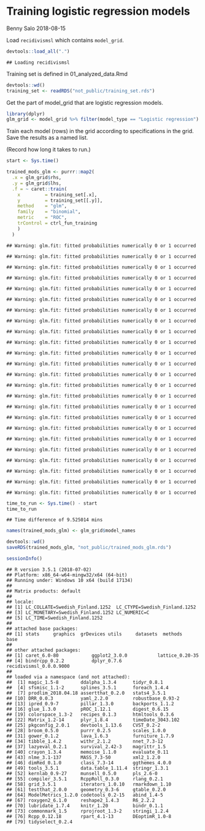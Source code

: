 Training logistic regression models
================
Benny Salo
2018-08-15

Load `recidivismsl` which contains `model_grid`.

``` r
devtools::load_all(".")
```

    ## Loading recidivismsl

Training set is defined in 01\_analyzed\_data.Rmd

``` r
devtools::wd()
training_set <- readRDS("not_public/training_set.rds")
```

Get the part of model\_grid that are logistic regression models.

``` r
library(dplyr)
glm_grid <- model_grid %>% filter(model_type == "Logistic regression")
```

Train each model (rows) in the grid according to specifications in the grid. Save the results as a named list.

(Record how long it takes to run.)

``` r
start <- Sys.time()

trained_mods_glm <- purrr::map2(
  .x = glm_grid$rhs,
  .y = glm_grid$lhs,
  .f = ~ caret::train(
    x         = training_set[.x],
    y         = training_set[[.y]],
    method    = "glm",
    family    = "binomial",
    metric    = "ROC",
    trControl = ctrl_fun_training
    )
  )
```

    ## Warning: glm.fit: fitted probabilities numerically 0 or 1 occurred

    ## Warning: glm.fit: fitted probabilities numerically 0 or 1 occurred

    ## Warning: glm.fit: fitted probabilities numerically 0 or 1 occurred

    ## Warning: glm.fit: fitted probabilities numerically 0 or 1 occurred

    ## Warning: glm.fit: fitted probabilities numerically 0 or 1 occurred

    ## Warning: glm.fit: fitted probabilities numerically 0 or 1 occurred

    ## Warning: glm.fit: fitted probabilities numerically 0 or 1 occurred

    ## Warning: glm.fit: fitted probabilities numerically 0 or 1 occurred

    ## Warning: glm.fit: fitted probabilities numerically 0 or 1 occurred

    ## Warning: glm.fit: fitted probabilities numerically 0 or 1 occurred

    ## Warning: glm.fit: fitted probabilities numerically 0 or 1 occurred

    ## Warning: glm.fit: fitted probabilities numerically 0 or 1 occurred

    ## Warning: glm.fit: fitted probabilities numerically 0 or 1 occurred

    ## Warning: glm.fit: fitted probabilities numerically 0 or 1 occurred

    ## Warning: glm.fit: fitted probabilities numerically 0 or 1 occurred

    ## Warning: glm.fit: fitted probabilities numerically 0 or 1 occurred

    ## Warning: glm.fit: fitted probabilities numerically 0 or 1 occurred

    ## Warning: glm.fit: fitted probabilities numerically 0 or 1 occurred

    ## Warning: glm.fit: fitted probabilities numerically 0 or 1 occurred

    ## Warning: glm.fit: fitted probabilities numerically 0 or 1 occurred

    ## Warning: glm.fit: fitted probabilities numerically 0 or 1 occurred

    ## Warning: glm.fit: fitted probabilities numerically 0 or 1 occurred

    ## Warning: glm.fit: fitted probabilities numerically 0 or 1 occurred

    ## Warning: glm.fit: fitted probabilities numerically 0 or 1 occurred

``` r
time_to_run <- Sys.time() - start
time_to_run
```

    ## Time difference of 9.525014 mins

``` r
names(trained_mods_glm) <- glm_grid$model_names
```

``` r
devtools::wd()
saveRDS(trained_mods_glm, "not_public/trained_mods_glm.rds")
```

``` r
sessionInfo()
```

    ## R version 3.5.1 (2018-07-02)
    ## Platform: x86_64-w64-mingw32/x64 (64-bit)
    ## Running under: Windows 10 x64 (build 17134)
    ## 
    ## Matrix products: default
    ## 
    ## locale:
    ## [1] LC_COLLATE=Swedish_Finland.1252  LC_CTYPE=Swedish_Finland.1252   
    ## [3] LC_MONETARY=Swedish_Finland.1252 LC_NUMERIC=C                    
    ## [5] LC_TIME=Swedish_Finland.1252    
    ## 
    ## attached base packages:
    ## [1] stats     graphics  grDevices utils     datasets  methods   base     
    ## 
    ## other attached packages:
    ## [1] caret_6.0-80            ggplot2_3.0.0           lattice_0.20-35        
    ## [4] bindrcpp_0.2.2          dplyr_0.7.6             recidivismsl_0.0.0.9000
    ## 
    ## loaded via a namespace (and not attached):
    ##  [1] magic_1.5-8        ddalpha_1.3.4      tidyr_0.8.1       
    ##  [4] sfsmisc_1.1-2      splines_3.5.1      foreach_1.4.4     
    ##  [7] prodlim_2018.04.18 assertthat_0.2.0   stats4_3.5.1      
    ## [10] DRR_0.0.3          yaml_2.2.0         robustbase_0.93-2 
    ## [13] ipred_0.9-7        pillar_1.3.0       backports_1.1.2   
    ## [16] glue_1.3.0         pROC_1.12.1        digest_0.6.15     
    ## [19] colorspace_1.3-2   recipes_0.1.3      htmltools_0.3.6   
    ## [22] Matrix_1.2-14      plyr_1.8.4         timeDate_3043.102 
    ## [25] pkgconfig_2.0.1    devtools_1.13.6    CVST_0.2-2        
    ## [28] broom_0.5.0        purrr_0.2.5        scales_1.0.0      
    ## [31] gower_0.1.2        lava_1.6.3         furniture_1.7.9   
    ## [34] tibble_1.4.2       withr_2.1.2        nnet_7.3-12       
    ## [37] lazyeval_0.2.1     survival_2.42-3    magrittr_1.5      
    ## [40] crayon_1.3.4       memoise_1.1.0      evaluate_0.11     
    ## [43] nlme_3.1-137       MASS_7.3-50        xml2_1.2.0        
    ## [46] dimRed_0.1.0       class_7.3-14       ggthemes_4.0.0    
    ## [49] tools_3.5.1        data.table_1.11.4  stringr_1.3.1     
    ## [52] kernlab_0.9-27     munsell_0.5.0      pls_2.6-0         
    ## [55] compiler_3.5.1     RcppRoll_0.3.0     rlang_0.2.1       
    ## [58] grid_3.5.1         iterators_1.0.10   rmarkdown_1.10    
    ## [61] testthat_2.0.0     geometry_0.3-6     gtable_0.2.0      
    ## [64] ModelMetrics_1.2.0 codetools_0.2-15   abind_1.4-5       
    ## [67] roxygen2_6.1.0     reshape2_1.4.3     R6_2.2.2          
    ## [70] lubridate_1.7.4    knitr_1.20         bindr_0.1.1       
    ## [73] commonmark_1.5     rprojroot_1.3-2    stringi_1.2.4     
    ## [76] Rcpp_0.12.18       rpart_4.1-13       DEoptimR_1.0-8    
    ## [79] tidyselect_0.2.4
